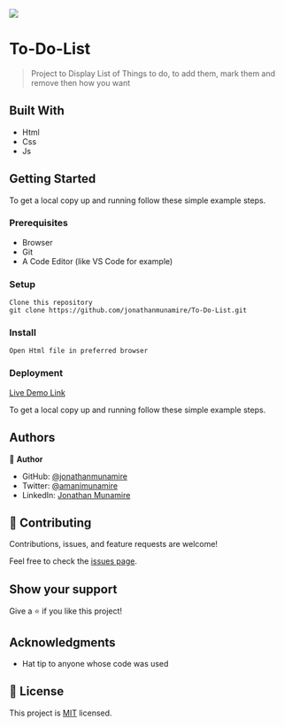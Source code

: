![](https://img.shields.io/badge/Microverse-blueviolet)

# To-Do-List

> Project to Display List of Things to do, to add them, mark them and remove then how you want

## Built With

- Html
- Css
- Js

## Getting Started

To get a local copy up and running follow these simple example steps.

### Prerequisites

- Browser
- Git
- A Code Editor (like VS Code for example)

### Setup

    Clone this repository
    git clone https://github.com/jonathanmunamire/To-Do-List.git

### Install

    Open Html file in preferred browser

### Deployment

[Live Demo Link]()

To get a local copy up and running follow these simple example steps.

## Authors

👤 **Author**

- GitHub: [@jonathanmunamire](https://github.com/jonathanmunamire)
- Twitter: [@amanimunamire](https://twitter.com/amanimunamire)
- LinkedIn: [Jonathan Munamire](https://www.linkedin.com/in/jonathanmunamire/)

## 🤝 Contributing

Contributions, issues, and feature requests are welcome!

Feel free to check the [issues page](../../issues/).

## Show your support

Give a ⭐️ if you like this project!

## Acknowledgments

- Hat tip to anyone whose code was used

## 📝 License

This project is [MIT](./LICENSE) licensed.
